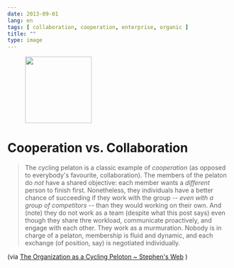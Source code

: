 ```yaml
---
date: 2013-09-01
lang: en
tags: [ collaboration, cooperation, enterprise, organic ]
title: ""
type: image
---
```


<figure>
<a
href="https://hugo.ferreira.cc/cooperation-vs-collaboration-the-cycling-pelaton/attachment/384/"
rel="attachment"><img
src="https://hugo.ferreira.cc/wp-content/uploads/2013/09/tumblr_msgfooUJy81qz82meo1_250-150x150.jpg"
width="150" height="150" /></a></figure>

# Cooperation vs. Collaboration

> The cycling pelaton is a classic example of *cooperation* (as opposed
> to everybody's favourite, collaboration). The members of the pelaton
> do *not* have a shared objective: each member wants a *different*
> person to finish first. Nonetheless, they individuals have a better
> chance of succeeding if they work with the group -- *even with a group
> of competitors* -- than they would working on their own. And (note)
> they do not work as a team (despite what this post says) even though
> they share thre workload, communicate proactively, and engage with
> each other. They work as a murmuration. Nobody is in charge of a
> pelaton, membership is fluid and dynamic, and each exchange (of
> position, say) is negotiated individually.

(via [The Organization as a Cycling Peloton \~ Stephen's
Web](http://www.downes.ca/cgi-bin/page.cgi?post=60337) )

